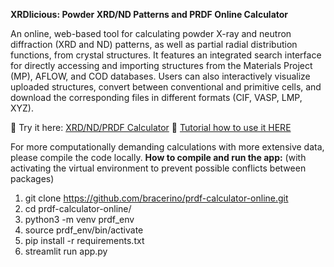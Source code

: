 **XRDlicious: Powder XRD/ND Patterns and PRDF Online Calculator**

An online, web-based tool for calculating powder X-ray and neutron diffraction (XRD and ND) patterns, as well as partial radial distribution functions, from crystal structures.
It features an integrated search interface for directly accessing and importing structures from the Materials Project (MP), AFLOW, and COD databases. Users can also interactively visualize uploaded structures, convert between conventional and primitive cells, and download the corresponding files in different formats (CIF, VASP, LMP, XYZ).

🔗 Try it here: [XRD/ND/PRDF Calculator](https://rdf-xrd-calculator.streamlit.app/)
🔗 [Tutorial how to use it HERE](https://implant.fs.cvut.cz/xrdlicious/)

For more computationally demanding calculations with more extensive data, please compile the code locally.
**How to compile and run the app:** (with activating the virtual environment to prevent possible conflicts between packages)
1) git clone https://github.com/bracerino/prdf-calculator-online.git
2) cd prdf-calculator-online/
3) python3 -m venv prdf_env
4) source prdf_env/bin/activate
5) pip install -r requirements.txt
6) streamlit run app.py
